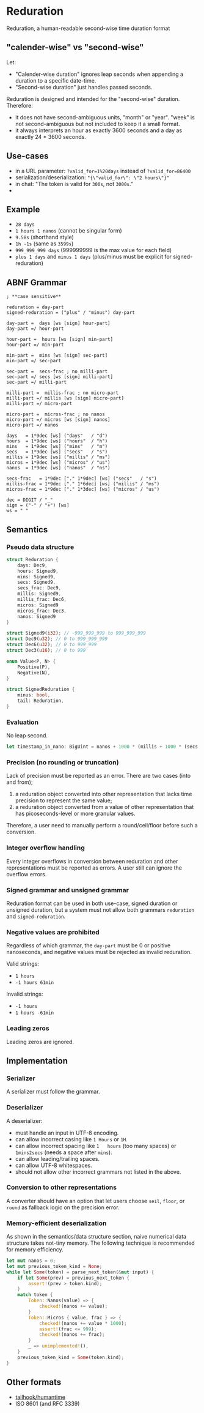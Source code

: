 # Reduration

Reduration, a human-readable second-wise time duration format

## "calender-wise" vs "second-wise"

Let:

- "Calender-wise duration" ignores leap seconds when appending a duration to a specific date-time.
- "Second-wise duration" just handles passed seconds.

Reduration is designed and intended for the "second-wise" duration. Therefore:

- it does not have second-ambiguous units, "month" or "year". "week" is not second-ambiguous but not included to keep it a small format.
- it always interprets an hour as exactly 3600 seconds and a day as exactly 24 * 3600 seconds.

## Use-cases

- in a URL parameter: `?valid_for=1%20days` instead of `?valid_for=86400`
- serialization/deserialization: `"{\"valid_for\": \"2 hours\"}"`
- in chat: "The token is valid for `300s`, not `3000s`."
- 

## Example

- `28 days`
- `1 hours 1 nanos` (cannot be singular form)
- `9.58s` (shorthand style)
- `1h -1s` (same as `3599s`)
- `999_999_999 days` (999999999 is the max value for each field)
- `plus 1 days` and `minus 1 days` (plus/minus must be explicit for signed-reduration)

## ABNF Grammar

```abnf
; **case sensitive**

reduration = day-part
signed-reduration = ("plus" / "minus") day-part

day-part =  days [ws [sign] hour-part]
day-part =/ hour-part

hour-part =  hours [ws [sign] min-part]
hour-part =/ min-part

min-part =  mins [ws [sign] sec-part]
min-part =/ sec-part

sec-part =  secs-frac ; no milli-part
sec-part =/ secs [ws [sign] milli-part]
sec-part =/ milli-part

milli-part =  millis-frac ; no micro-part
milli-part =/ millis [ws [sign] micro-part]
milli-part =/ micro-part

micro-part =  micros-frac ; no nanos
micro-part =/ micros [ws [sign] nanos]
micro-part =/ nanos

days   = 1*9dec [ws] ("days"   / "d")
hours  = 1*9dec [ws] ("hours"  / "h")
mins   = 1*9dec [ws] ("mins"   / "m")
secs   = 1*9dec [ws] ("secs"   / "s")
millis = 1*9dec [ws] ("millis" / "ms")
micros = 1*9dec [ws] ("micros" / "us")
nanos  = 1*9dec [ws] ("nanos"  / "ns")

secs-frac   = 1*9dec ["." 1*9dec] [ws] ("secs"   / "s")
millis-frac = 1*9dec ["." 1*6dec] [ws] ("millis" / "ms")
micros-frac = 1*9dec ["." 1*3dec] [ws] ("micros" / "us")

dec = DIGIT / "_"
sign = ("-" / "+") [ws]
ws = " "
```

## Semantics

### Pseudo data structure

```rust
struct Reduration {
    days: Dec9,
    hours: Signed9,
    mins: Signed9,
    secs: Signed9,
    secs_frac: Dec9,
    millis: Signed9,
    millis_frac: Dec6,
    micros: Signed9
    micros_frac: Dec3,
    nanos: Signed9
}

struct Signed9(i32); // -999_999_999 to 999_999_999
struct Dec9(u32); // 0 to 999_999_999
struct Dec6(u32); // 0 to 999_999
struct Dec3(u16); // 0 to 999

enum Value<P, N> {
    Positive(P),
    Negative(N),
}

struct SignedReduration {
    minus: bool,
    tail: Reduration,
}
```

### Evaluation

No leap second.

```rust
let timestamp_in_nano: BigUint = nanos + 1000 * (millis + 1000 * (secs + 60 * (mins + 60 * (hours + 24 * days))));
```

### Precision (no rounding or truncation)

Lack of precision must be reported as an error. There are two cases (into and from);

1. a reduration object converted into other representation that lacks time precision to represent the same value;
2. a reduration object converted from a value of other representation that has picoseconds-level or more granular values.

Therefore, a user need to manually perform a round/ceil/floor before such a conversion.

### Integer overflow handling

Every integer overflows in conversion between reduration and other representations must be reported as errors. A user still can ignore the overflow errors.

### Signed grammar and unsigned grammar

Reduration format can be used in both use-case, signed duration or unsigned duration, but a system must not allow both grammars `reduration` and `signed-reduration`.

### Negative values are prohibited

Regardless of which grammar, the `day-part` must be 0 or positive nanoseconds, and negative values must be rejected as invalid reduration.

Valid strings:

- `1 hours`
- `-1 hours 61min`

Invalid strings:

- `-1 hours`
- `1 hours -61min`

### Leading zeros

Leading zeros are ignored.

## Implementation

### Serializer

A serializer must follow the grammar.

### Deserializer

A deserializer:

- must handle an input in UTF-8 encoding.
- can allow incorrect casing like `1 Hours` or `1H`.
- can allow incorrect spacing like `1   hours` (too many spaces) or `1mins2secs` (needs a space after `mins`).
- can allow leading/trailing spaces.
- can allow UTF-8 whitespaces.
- should not allow other incorrect grammars not listed in the above.

### Conversion to other representations

A converter should have an option that let users choose `seil`, `floor`, or `round` as fallback logic on the precision error.

### Memory-efficient deserialization

As shown in the semantics/data structure section, naive numerical data structure takes not-tiny memory. The following technique is recommended for memory efficiency.

```rust
let mut nanos = 0;
let mut previous_token_kind = None;
while let Some(token) = parse_next_token(&mut input) {
    if let Some(prev) = previous_next_token {
        assert!(prev > token.kind);
    }
    match token {
        Token::Nanos(value) => {
            checked!(nanos += value);
        }
        Token::Micros { value, frac } => {
            checked!(nanos += value * 1000);
            assert!(frac <= 999);
            checked!(nanos += frac);
        }
        _ => unimplemented!(),
    }
    previous_token_kind = Some(token.kind);
}
```

## Other formats

- [tailhook/humantime](https://github.com/tailhook/humantime)
- ISO 8601 (and RFC 3339)
